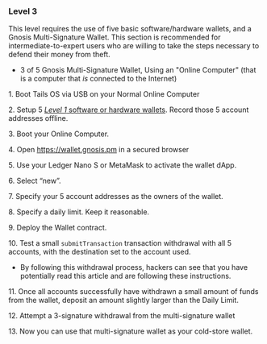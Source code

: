### Level 3

This level requires the use of five basic software/hardware wallets, and a Gnosis Multi-Signature Wallet. This section is recommended for intermediate-to-expert users who are willing to take the steps necessary to defend their money from theft.

- 3 of 5 Gnosis Multi-Signature Wallet, Using an "Online Computer" (that is a computer that *is* connected to the Internet)

 1\. Boot Tails OS via USB on your Normal Online Computer
 
 2\. Setup 5 [*Level 1* software or hardware wallets](https://tra38.gitbooks.io/pro-tips-for-ethereum-wallet-management/content/recommended-wallet-setups/level-1.html). Record those 5 account addresses offline.
 
 3\. Boot your Online Computer.
 
 4\. Open https://wallet.gnosis.pm in a secured browser
 
 5\. Use your Ledger Nano S or MetaMask to activate the wallet dApp.
 
 6\. Select “new”.
 
 7\. Specify your 5 account addresses as the owners of the wallet.
 
 8\. Specify a daily limit. Keep it reasonable.
 
 9\. Deploy the Wallet contract.
 
 10\. Test a small `submitTransaction` transaction withdrawal with all 5 accounts, with the destination set to the account used.
 - By following this withdrawal process, hackers can see that you have potentially read this article and are following these instructions.
<p></p>

 11\. Once all accounts successfully have withdrawn a small amount of funds from the wallet, deposit an amount slightly larger than the Daily Limit.
 
 12\. Attempt a 3-signature withdrawal from the multi-signature wallet
 
 13\. Now you can use that multi-signature wallet as your cold-store wallet.